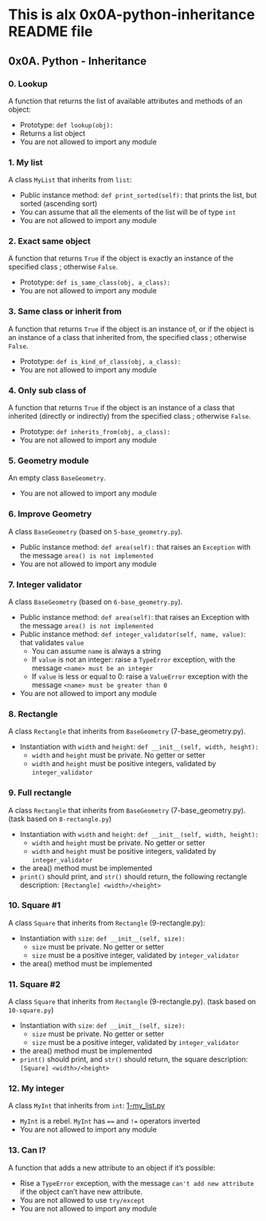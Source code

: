 #  This is alx 0x0A-python-inheritance README file

## 0x0A. Python - Inheritance

### 0. Lookup

A function that returns the list of available attributes and methods of an object:

- Prototype: `def lookup(obj):`
- Returns a list object
- You are not allowed to import any module

### 1. My list

A class `MyList` that inherits from `list`:

- Public instance method: `def print_sorted(self):` that prints the list, but sorted (ascending sort)
- You can assume that all the elements of the list will be of type `int`
- You are not allowed to import any module

### 2. Exact same object

A function that returns `True` if the object is exactly an instance of the specified class ; otherwise `False`.

- Prototype: `def is_same_class(obj, a_class):`
- You are not allowed to import any module

### 3. Same class or inherit from

A function that returns `True` if the object is an instance of, or if the object is an instance of a class that inherited from, the specified class ; otherwise `False`.

- Prototype: `def is_kind_of_class(obj, a_class):`
- You are not allowed to import any module

### 4. Only sub class of

A function that returns `True` if the object is an instance of a class that inherited (directly or indirectly) from the specified class ; otherwise `False`.

- Prototype: `def inherits_from(obj, a_class):`
- You are not allowed to import any module

### 5. Geometry module

An empty class `BaseGeometry`.

- You are not allowed to import any module

### 6. Improve Geometry

A class `BaseGeometry` (based on `5-base_geometry.py`).

- Public instance method: `def area(self):` that raises an `Exception` with the message `area() is not implemented`
- You are not allowed to import any module

### 7. Integer validator

A class `BaseGeometry` (based on `6-base_geometry.py`).

- Public instance method: `def area(self)`: that raises an Exception with the message `area() is not implemented`
- Public instance method: `def integer_validator(self, name, value)`: that validates `value`
  - You can assume `name` is always a string
  - If `value` is not an integer: raise a `TypeError` exception, with the message `<name> must be an integer`
  - If `value` is less or equal to 0: raise a `ValueError` exception with the message `<name> must be greater than 0`
- You are not allowed to import any module

### 8. Rectangle

A class `Rectangle` that inherits from `BaseGeometry` (7-base_geometry.py).

- Instantiation with `width` and `height`: `def __init__(self, width, height):`
  - `width` and `height` must be private. No getter or setter
  - `width` and `height` must be positive integers, validated by `integer_validator`

### 9. Full rectangle

A class `Rectangle` that inherits from `BaseGeometry` (7-base_geometry.py). (task based on `8-rectangle.py`)

- Instantiation with `width` and `height`: `def __init__(self, width, height):`
  - `width` and `height` must be private. No getter or setter
  - `width` and `height` must be positive integers, validated by `integer_validator`
- the area() method must be implemented
- `print()` should print, and `str()` should return, the following rectangle description: `[Rectangle] <width>/<height>`

### 10. Square #1

A class `Square` that inherits from `Rectangle` (9-rectangle.py):

- Instantiation with `size`: `def __init__(self, size):`
  - `size` must be private. No getter or setter
  - `size` must be a positive integer, validated by `integer_validator`
- the area() method must be implemented

### 11. Square #2

A class `Square` that inherits from `Rectangle` (9-rectangle.py). (task based on `10-square.py`)

- Instantiation with `size`: `def __init__(self, size):`
  - `size` must be private. No getter or setter
  - `size` must be a positive integer, validated by `integer_validator`
- the area() method must be implemented
- `print()` should print, and `str()` should return, the square description: `[Square] <width>/<height>`

### 12. My integer

A class `MyInt` that inherits from `int`:
[1-my_list.py](..%2F..%2FArchive%2Fholbertonschool-higher_level_programming%2F0x0A-python-inheritance%2F1-my_list.py)
- `MyInt` is a rebel. `MyInt` has `==` and `!=` operators inverted
- You are not allowed to import any module

### 13. Can I?

A function that adds a new attribute to an object if it’s possible:

- Rise a `TypeError` exception, with the message `can't add new attribute` if the object can’t have new attribute.
- You are not allowed to use `try/except`
- You are not allowed to import any module
